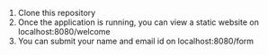 1) Clone this repository
2) Once the application is running, you can view a static website on localhost:8080/welcome
3) You can submit your name and email id on localhost:8080/form
   
